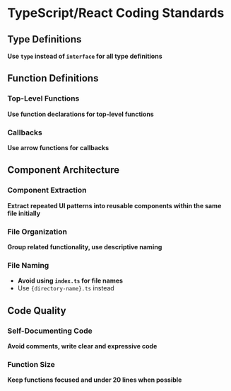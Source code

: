 # TypeScript/React Coding Standards

## Type Definitions

**Use `type` instead of `interface` for all type definitions**

## Function Definitions

### Top-Level Functions

**Use function declarations for top-level functions**

### Callbacks

**Use arrow functions for callbacks**

## Component Architecture

### Component Extraction

**Extract repeated UI patterns into reusable components within the same file initially**

### File Organization

**Group related functionality, use descriptive naming**

### File Naming

- **Avoid using `index.ts` for file names**
- Use `{directory-name}.ts` instead

## Code Quality

### Self-Documenting Code

**Avoid comments, write clear and expressive code**

### Function Size

**Keep functions focused and under 20 lines when possible**
